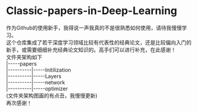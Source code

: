 # Classic-papers-in-Deep-Learning  
作为Github的使用新手，我得说一声我真的不是很熟悉如何使用，请待我慢慢学习。  
这个仓库集成了若干深度学习领域比较有代表性的经典论文，还是比较偏向入门的新手，或需要细细补充经典论文知识的。高手们可以进行补充，在此感谢！  
文件夹架构如下  
|-----papers  
|----------|-----Initilization  
|----------|-----Layers  
|----------|-----network  
|----------|-----optimizer  
(文件夹架构图画的有点丑，我慢慢更新)  
再次感谢！  
